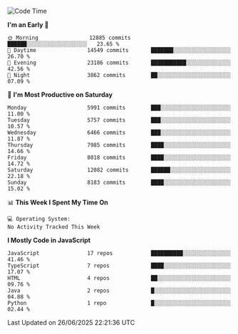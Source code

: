 <!--START_SECTION:waka-->
![Code Time](http://img.shields.io/badge/Code%20Time-3%2C498%20hrs%2059%20mins-blue)

**I'm an Early 🐤** 

```text
🌞 Morning                12885 commits       ██████░░░░░░░░░░░░░░░░░░░   23.65 % 
🌆 Daytime                14549 commits       ███████░░░░░░░░░░░░░░░░░░   26.70 % 
🌃 Evening                23186 commits       ███████████░░░░░░░░░░░░░░   42.56 % 
🌙 Night                  3862 commits        ██░░░░░░░░░░░░░░░░░░░░░░░   07.09 % 
```
📅 **I'm Most Productive on Saturday** 

```text
Monday                   5991 commits        ███░░░░░░░░░░░░░░░░░░░░░░   11.00 % 
Tuesday                  5757 commits        ███░░░░░░░░░░░░░░░░░░░░░░   10.57 % 
Wednesday                6466 commits        ███░░░░░░░░░░░░░░░░░░░░░░   11.87 % 
Thursday                 7985 commits        ████░░░░░░░░░░░░░░░░░░░░░   14.66 % 
Friday                   8018 commits        ████░░░░░░░░░░░░░░░░░░░░░   14.72 % 
Saturday                 12082 commits       ██████░░░░░░░░░░░░░░░░░░░   22.18 % 
Sunday                   8183 commits        ████░░░░░░░░░░░░░░░░░░░░░   15.02 % 
```


📊 **This Week I Spent My Time On** 

```text
💻 Operating System: 
No Activity Tracked This Week
```

**I Mostly Code in JavaScript** 

```text
JavaScript               17 repos            ██████████░░░░░░░░░░░░░░░   41.46 % 
TypeScript               7 repos             ████░░░░░░░░░░░░░░░░░░░░░   17.07 % 
HTML                     4 repos             ██░░░░░░░░░░░░░░░░░░░░░░░   09.76 % 
Java                     2 repos             █░░░░░░░░░░░░░░░░░░░░░░░░   04.88 % 
Python                   1 repo              █░░░░░░░░░░░░░░░░░░░░░░░░   02.44 % 
```




 Last Updated on 26/06/2025 22:21:36 UTC
<!--END_SECTION:waka-->

<!--
**likaiqiang/likaiqiang** is a ✨ _special_ ✨ repository because its `README.md` (this file) appears on your GitHub profile.

Here are some ideas to get you started:

- 🔭 I’m currently working on ...
- 🌱 I’m currently learning ...
- 👯 I’m looking to collaborate on ...
- 🤔 I’m looking for help with ...
- 💬 Ask me about ...
- 📫 How to reach me: ...
- 😄 Pronouns: ...
- ⚡ Fun fact: ...
-->
